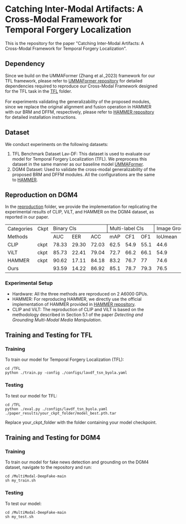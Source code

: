 # Catching Inter-Modal Artifacts: A Cross-Modal Framework for Temporal Forgery Localization
This is the repository for the paper "Catching Inter-Modal Artifacts: A Cross-Modal Framework for Temporal Forgery Localization".

## Dependency
Since we build on the UMMAFormer (Zhang et al.,2023) framework for our TFL framework, please refer to [UMMAFormer repository](https://github.com/ymhzyj/UMMAFormer) for detailed dependencies required to reproduce our Cross-Modal Framework designed for the TFL task in the [TFL](./TFL) folder. <br> <br>
For experiments validating the generalizability of the proposed modules, since we replace the original alignment and fusion operation in HAMMER with our BRM and DFFM, respectively, please refer to [HAMMER repository](https://github.com/rshaojimmy/MultiModal-DeepFake) for detailed installation instructions.

## Dataset
We conduct experiments on the following datasets:
1. TFL Benchmark Dataset Lav-DF: This dataset is used to evaluate our model for Temporal Forgery Localization (TFL). We preprocess this dataset in the same manner as our baseline model [UMMAFormer](https://github.com/ymhzyj/UMMAFormer).
2. DGM4 Dataset: Used to validate the cross-modal generalizability of the proposed BRM and DFFM modules. All the configurations are the same to [HAMMER](https://github.com/rshaojimmy/MultiModal-DeepFake).

## Reproduction on DGM4
In the [reproduction](./reproduction) folder, we provide the implementation for replicating the experimental results of CLIP, ViLT, and HAMMER on the DGM4 dataset, as reported in our paper.

<table width="722.00" border="0" cellpadding="0" cellspacing="0" style="width:433.20pt;border-collapse:collapse;table-layout:fixed;">
   <colgroup>
      <col width="93.00" style="mso-width-source:userset;mso-width-alt:2720;">
      <col width="50.58" style="mso-width-source:userset;mso-width-alt:1479;">
      <col width="63.25" style="mso-width-source:userset;mso-width-alt:1850;">
      <col width="51.50" style="mso-width-source:userset;mso-width-alt:1506;">
      <col width="51.67" style="mso-width-source:userset;mso-width-alt:1511;">
      <col width="45.75" span="7" style="mso-width-source:userset;mso-width-alt:1338;">
      <col width="45.83" style="mso-width-source:userset;mso-width-alt:1340;">
      <col width="45.92" style="mso-width-source:userset;mso-width-alt:1343;">
   </colgroup>
   <tbody>
      <tr height="25.25" style="height:15.15pt;">
         <td class="xl65" height="25.25" width="93.00" style="height:15.15pt;width:55.80pt;" x:str="">Categories</td>
         <td class="xl65" width="50.58" style="width:30.35pt;" x:str="">Ckpt</td>
         <td class="xl65" width="166.42" colspan="3" style="width:99.85pt;border-right:1.0pt solid windowtext;border-bottom:1.0pt solid windowtext;" x:str="">Binary Cls</td>
         <td class="xl65" width="137.25" colspan="3" style="width:82.35pt;border-right:1.0pt solid windowtext;border-bottom:1.0pt solid windowtext;" x:str="">Multi-label Cls</td>
         <td class="xl65" width="137.25" colspan="3" style="width:82.35pt;border-right:1.0pt solid windowtext;border-bottom:1.0pt solid windowtext;" x:str="">Image Grounding</td>
         <td class="xl65" width="137.50" colspan="3" style="width:82.50pt;border-right:1.0pt solid windowtext;border-bottom:1.0pt solid windowtext;" x:str="">Text Grounding</td>
      </tr>
      <tr height="27.33" style="height:15.15pt;">
         <td class="xl66" height="27.33" style="height:15.15pt;" x:str="">Methods</td>
         <td class="xl66"></td>
         <td class="xl67" x:str="">AUC</td>
         <td class="xl67" x:str="">EER</td>
         <td class="xl67" x:str="">ACC</td>
         <td class="xl67" x:str="">mAP</td>
         <td class="xl68" x:str="">CF1</td>
         <td class="xl68" x:str="">OF1</td>
         <td class="xl68" x:str="">IoUmean</td>
         <td class="xl68" x:str="">IoU50</td>
         <td class="xl68" x:str="">IoU75</td>
         <td class="xl68" x:str="">Precision</td>
         <td class="xl68" x:str="">Recall</td>
         <td class="xl68" x:str="">F1</td>
      </tr>
      <tr height="25.25" style="height:15.15pt;">
         <td class="xl66" height="25.25" style="height:15.15pt;" x:str="">CLIP</td>
         <td class="xl66" x:str=""><a href="https://1drv.ms/u/c/39d9599dfa883d20/EaaEobf2eGdOvBky9Px3V1MBuwa7oeVlbg3XCQDrzb62cA" style="text-decoration:none; margin:0; padding:0;">ckpt</a></td>
         <td class="xl67" x:num="">78.33</td>
         <td class="xl67" x:num="">29.30</td>
         <td class="xl67" x:num="">72.03</td>
         <td class="xl67" x:num="62.47">62.5</td>
         <td class="xl67" x:num="54.91">54.9</td>
         <td class="xl67" x:num="55.06">55.1</td>
         <td class="xl67" x:num="44.58">44.6</td>
         <td class="xl67" x:num="44.52">44.5</td>
         <td class="xl67" x:num="44.51">44.5</td>
         <td class="xl67" x:num="56.68">56.7</td>
         <td class="xl67" x:num="31.17">31.2</td>
         <td class="xl67" x:num="40.22">40.2</td>
      </tr>
   <tr height="25.25" style="height:15.15pt;">
    <td class="xl66" height="25.25" style="height:15.15pt;" x:str="">ViLT</td>
    <td class="xl66" x:str=""><a href="https://1drv.ms/u/c/39d9599dfa883d20/EQRiPCwFQNlFnrFZTuAFmRUBlKRotZ3ZwtReaW7OUMlg8w" style="text-decoration:none; margin:0; padding:0;">ckpt</a></td>
    <td class="xl67" x:num="">85.73</td>
    <td class="xl67" x:num="">22.41</td>
    <td class="xl67" x:num="">79.04</td>
    <td class="xl67" x:num="72.659999999999997">72.7</td>
    <td class="xl67" x:num="66.170000000000002">66.2</td>
    <td class="xl67" x:num="66.109999999999999">66.1</td>
    <td class="xl67" x:num="54.869999999999997">54.9</td>
    <td class="xl67" x:num="59.140000000000001">59.1</td>
    <td class="xl67" x:num="41.479999999999997">41.5</td>
    <td class="xl67" x:num="66.609999999999999">66.6</td>
    <td class="xl67" x:num="46.990000000000002">47</td>
    <td class="xl67" x:num="55.109999999999999">55.1</td>
   </tr>
   <tr height="25.25" style="height:15.15pt;">
    <td class="xl66" height="25.25" style="height:15.15pt;" x:str="">HAMMER</td>
    <td class="xl66" x:str=""><a href="https://1drv.ms/u/c/39d9599dfa883d20/EWprt6jbijtJo0Cn8o3PkhUBnfOvFi0zTgnSyvQE07Gb7Q" style="text-decoration:none; margin:0; padding:0;">ckpt</a></td>
    <td class="xl67" x:num="">90.62</td>
    <td class="xl67" x:num="">17.11</td>
    <td class="xl67" x:num="">84.18</td>
    <td class="xl67" x:num="">83.2</td>
    <td class="xl67" x:num="76.709999999999994">76.7</td>
    <td class="xl67" x:num="77.010000000000005">77</td>
    <td class="xl67" x:num="74.640000000000001">74.6</td>
    <td class="xl67" x:num="81.689999999999998">81.7</td>
    <td class="xl67" x:num="74.560000000000002">74.6</td>
    <td class="xl69" x:num="74.739999999999995">74.7</td>
    <td class="xl67" x:num="63.460000000000001">63.5</td>
    <td class="xl67" x:num="68.640000000000001">68.6</td>
   </tr>
   <tr height="25.25" style="height:15.15pt;">
    <td class="xl66" height="25.25" style="height:15.15pt;" x:str="">Ours</td>
    <td class="xl66"></td>
    <td class="xl69" x:num="">93.59</td>
    <td class="xl69" x:num="">14.22</td>
    <td class="xl69" x:num="">86.92</td>
    <td class="xl69" x:num="85.120000000000005">85.1</td>
    <td class="xl69" x:num="78.670000000000002">78.7</td>
    <td class="xl69" x:num="79.280000000000001">79.3</td>
    <td class="xl69" x:num="76.469999999999999">76.5</td>
    <td class="xl69" x:num="83.379999999999995">83.4</td>
    <td class="xl69" x:num="76.450000000000003">76.5</td>
    <td class="xl67" x:num="72.540000000000006">72.5</td>
    <td class="xl69" x:num="70.629999999999995">70.6</td>
    <td class="xl69" x:num="71.569999999999993">71.6</td>
   </tr>
  </tbody></table>
  
### Experimental Setup
- Hardware: All the three methods are reproduced on 2 A6000 GPUs.
- HAMMER: For reproducing HAMMER, we directly use the official implementation of HAMMER provided in [HAMMER repository](https://github.com/rshaojimmy/MultiModal-DeepFake).
- CLIP and ViLT: The reproduction of CLIP and ViLT is based on the methodology described in Section 5.1 of the paper *Detecting and Grounding Multi-Modal Media Manipulation*. 

## Training and Testing for TFL
### Training
To train our model for Temporal Forgery Localization (TFL):
```
cd /TFL
python ./train.py -config ./configs/lavdf_tsn_byola.yaml
```
### Testing
To test our model for TFL:
```
cd /TFL
python ./eval.py ./configs/lavdf_tsn_byola.yaml ./paper_results/your_ckpt_folder/model_best.pth.tar
```
Replace your_ckpt_folder with the folder containing your model checkpoint.

## Training and Testing for DGM4
### Training
To train our model for fake news detection and grounding on the DGM4 dataset, navigate to the repository and run:
```
cd /MultiModal-DeepFake-main
sh my_train.sh
```
### Testing
To test our model:
```
cd /MultiModal-DeepFake-main
sh my_test.sh
```





